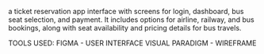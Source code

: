 a ticket reservation app interface with screens for login, dashboard, bus seat selection, and payment. It includes options for airline, railway, and bus bookings, along with seat availability and pricing details for bus travels.

 TOOLS USED:
 FIGMA - USER INTERFACE
 VISUAL PARADIGM - WIREFRAME
